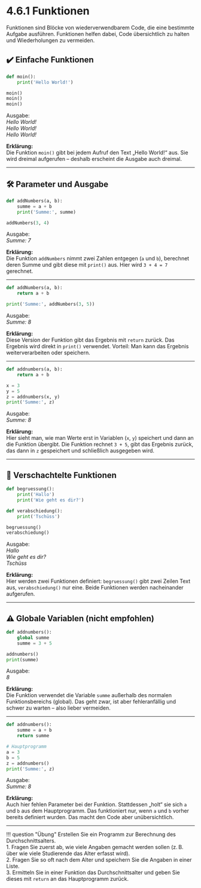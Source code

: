 # 4.6.1 Funktionen

Funktionen sind Blöcke von wiederverwendbarem Code, die eine bestimmte Aufgabe ausführen. Funktionen helfen dabei, Code übersichtlich zu halten und Wiederholungen zu vermeiden.

## ✔️ Einfache Funktionen

```python linenums="1"
def moin():
    print('Hello World!')

moin()
moin()
moin()
```

Ausgabe:<br> 
*Hello World!*<br> 
*Hello World!*<br>
*Hello World!*<br>

**Erklärung:**  
Die Funktion `moin()` gibt bei jedem Aufruf den Text „Hello World!“ aus. Sie wird dreimal aufgerufen – deshalb erscheint die Ausgabe auch dreimal.

---

## 🛠️ Parameter und Ausgabe

```python linenums="1"
def addNumbers(a, b):
    summe = a + b
    print('Summe:', summe)

addNumbers(3, 4)
```

Ausgabe:<br> 
*Summe: 7*

**Erklärung:**  
Die Funktion `addNumbers` nimmt zwei Zahlen entgegen (`a` und `b`), berechnet deren Summe und gibt diese mit `print()` aus. Hier wird `3 + 4 = 7` gerechnet.

---

```python linenums="1"
def addNumbers(a, b):
    return a + b

print('Summe:', addNumbers(3, 5))
```

Ausgabe:<br> 
*Summe: 8*

**Erklärung:**  
Diese Version der Funktion gibt das Ergebnis mit `return` zurück. Das Ergebnis wird direkt in `print()` verwendet. Vorteil: Man kann das Ergebnis weiterverarbeiten oder speichern.

---

```python linenums="1"
def addnumbers(a, b):
    return a + b

x = 3
y = 5
z = addnumbers(x, y)
print('Summe:', z)
```

Ausgabe:<br> 
*Summe: 8*

**Erklärung:**  
Hier sieht man, wie man Werte erst in Variablen (`x`, `y`) speichert und dann an die Funktion übergibt. Die Funktion rechnet `3 + 5`, gibt das Ergebnis zurück, das dann in `z` gespeichert und schließlich ausgegeben wird.

---

## 🔁 Verschachtelte Funktionen

```python linenums="1"
def begruessung():
    print('Hallo')
    print('Wie geht es dir?')

def verabschiedung():
    print('Tschüss')

begruessung()
verabschiedung()
```

Ausgabe:<br> 
*Hallo* <br> 
*Wie geht es dir?*  <br>
*Tschüss*

**Erklärung:**  
Hier werden zwei Funktionen definiert: `begruessung()` gibt zwei Zeilen Text aus, `verabschiedung()` nur eine. Beide Funktionen werden nacheinander aufgerufen.

---

## ⚠️ Globale Variablen (nicht empfohlen)

```python linenums="1"
def addnumbers():
    global summe
    summe = 3 + 5

addnumbers()
print(summe)
```

Ausgabe:<br> 
*8*

**Erklärung:**  
Die Funktion verwendet die Variable `summe` außerhalb des normalen Funktionsbereichs (global). Das geht zwar, ist aber fehleranfällig und schwer zu warten – also lieber vermeiden.

---

```python linenums="1"
def addnumbers():
    summe = a + b
    return summe

# Hauptprogramm
a = 3
b = 5
z = addnumbers()
print('Summe:', z)
```

Ausgabe:<br> 
*Summe: 8*

**Erklärung:**  
Auch hier fehlen Parameter bei der Funktion. Stattdessen „holt“ sie sich `a` und `b` aus dem Hauptprogramm. Das funktioniert nur, wenn `a` und `b` vorher bereits definiert wurden. Das macht den Code aber unübersichtlich.

---


!!! question "Übung"
    Erstellen Sie ein Programm zur Berechnung des Durchschnittsalters.  
    1. Fragen Sie zuerst ab, wie viele Angaben gemacht werden sollen (z. B. über wie viele Studierende das Alter erfasst wird).  
    2. Fragen Sie so oft nach dem Alter und speichern Sie die Angaben in einer Liste.  
    3. Ermitteln Sie in einer Funktion das Durchschnittsalter und geben Sie dieses mit `return` an das Hauptprogramm zurück.
